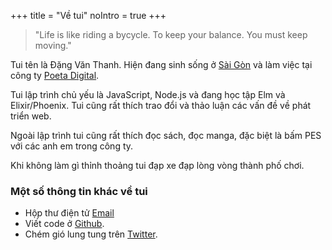 +++
title = "Về tui"
noIntro = true
+++

<blockquote class="site-blockquote">
"Life is like riding a bycycle. To keep your balance. You must keep moving."
</blockquote>

Tui tên là Đặng Văn Thanh. Hiện đang sinh sống ở [Sài Gòn](<https://vi.wikipedia.org/wiki/S%C3%A0i_G%C3%B2n_(%C4%91%E1%BB%8Bnh_h%C6%B0%E1%BB%9Bng)>) và làm việc tại công ty [Poeta Digital](https://poetadigital.com).

Tui lập trình chủ yếu là JavaScript, Node.js và đang học tập Elm và Elixir/Phoenix. Tui cũng rất thích trao đổi và thảo luận các vấn đề về phát triển web.

Ngoài lập trình tui cũng rất thích đọc sách, đọc manga, đặc biệt là bấm PES với các anh em trong công ty.

Khi không làm gì thỉnh thoảng tui đạp xe đạp lòng vòng thành phố chơi.

### Một số thông tin khác về tui

- Hộp thư điện tử <a href="mailto:dangvanthanh@dangthanh.org">Email</a>
- Viết code ở [Github](https://github.com/dangvanthanh).
- Chém gió lung tung trên [Twitter](https://twitter.com/dangvanthanh).
